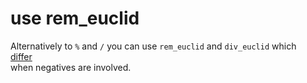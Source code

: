# use rem_euclid

Alternatively to `%` and `/` you can use `rem_euclid` and `div_euclid` which \
 [differ](https://play.rust-lang.org/?version=stable&mode=debug&edition=2018&gist=617965fa5096580c67b809e0bc786917) \
 when negatives are involved.

